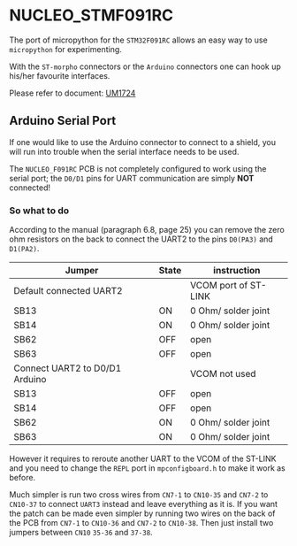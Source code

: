 # NUCLEO_STMF091RC
The port of micropython for the `STM32F091RC` allows an easy way to use `micropython` for experimenting.

With the `ST-morpho` connectors or the `Arduino` connectors one can hook up his/her favourite interfaces.

Please refer to document: [UM1724](https://www.st.com/content/ccc/resource/technical/document/user_manual/98/2e/fa/4b/e0/82/43/b7/DM00105823.pdf/files/DM00105823.pdf/jcr:content/translations/en.DM00105823.pdf)

## Arduino Serial Port
If one would like to use the Arduino connector to connect to a shield, you will run into trouble when the serial interface needs to be used.

The `NUCLEO_F091RC` PCB is not completely configured to work using the serial port; the `D0/D1` pins for UART communication are simply **NOT** connected!

### So what to do
According to the manual (paragraph 6.8, page 25) you can remove the zero ohm resistors on the back to connect the UART2 to the pins `D0(PA3)` and `D1(PA2)`.

Jumper | State | instruction
---|---| ---
Default connected UART2|| VCOM port of ST-LINK
SB13 | ON | 0 Ohm/ solder joint
SB14 | ON | 0 Ohm/ solder joint
SB62 | OFF | open
SB63 | OFF | open
Connect UART2 to D0/D1 Arduino || VCOM not used
SB13 | OFF | open
SB14 | OFF | open
SB62 | ON | 0 Ohm/ solder joint
SB63 | ON | 0 Ohm/ solder joint

However it requires to reroute another UART to the VCOM of the ST-LINK and you need to change the `REPL` port in `mpconfigboard.h` to make it work as before.

Much simpler is run two cross wires from `CN7-1` to `CN10-35` and `CN7-2` to `CN10-37` to connect `UART3` instead and leave everything as it is. If you want the patch can be made even simpler by running two wires on the back of the PCB from `CN7-1` to `CN10-36` and `CN7-2` to `CN10-38`. Then just install two jumpers between `CN10` `35-36` and `37-38`.
